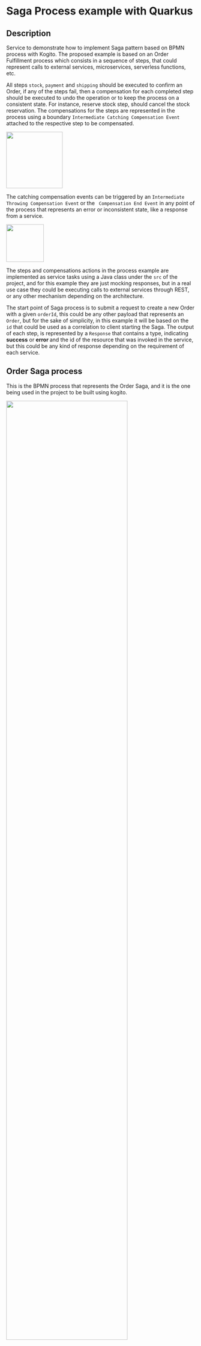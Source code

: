 # Saga Process example with Quarkus

## Description

Service to demonstrate how to implement Saga pattern based on BPMN process with Kogito. The proposed example is based
 on an Order Fulfillment process which consists in a sequence of steps, that could represent calls to external
  services, microservices, serverless functions, etc.
  
 All steps `stock`, `payment` and `shipping` should be executed to confirm an Order, if any of the
  steps fail, then a compensation for each completed step should be executed to undo the operation or to keep the
   process on a consistent state. For instance, reserve stock step, should cancel the stock reservation. The
    compensations for the steps are represented in the process using a boundary `Intermediate Catching Compensation
Event` attached to the respective step to be compensated.          

<img src="docs/images/boundary-compensation.png" height="150px"/>

The catching compensation events can be triggered by an `Intermediate Throwing Compensation Event` or the
 ` Compensation End Event` in any point of the process that represents an error or inconsistent state, like a response
  from a service.
 
 <img src="docs/images/throwing-compensation.png" height="100px"/>

The steps and compensations actions in the process example are implemented as service tasks using a Java class under
 the `src` of the project, and for this example they are just mocking responses, but in a real use case they
  could be executing calls to external services through REST, or any other mechanism depending on the architecture. 
 
 The start point of Saga process is to submit a request to create a new Order with a given `orderId`, this could be
  any other payload that represents an `Order`, but for the sake of simplicity, in this example it will be
   based on the `id` that could be used as a correlation to client starting the Saga.
  The output of each step, is represented by a `Response` that contains a type, indicating <b>success</b> or <b>error
  </b> and the id of the resource that was invoked in the service, but this could be any kind of response depending on
   the requirement of each service.

## Order Saga process

This is the BPMN process that represents the Order Saga, and it is the one being used in the project to be built using
 kogito.

<img src="docs/images/orders-saga-svg.svg" width="80%"/>

## Installing and Running

### Prerequisites

You will need:
  - Java 17+ installed
  - Environment variable JAVA_HOME set accordingly
  - Maven 3.9.9+ installed

When using native image compilation, you will also need:
  - [GraalVM 19.1.1](https://github.com/oracle/graal/releases/tag/vm-19.1.1) installed
  - Environment variable GRAALVM_HOME set accordingly
  - Note that GraalVM native image compilation typically requires other packages (glibc-devel, zlib-devel and gcc) to be installed too.  You also need 'native-image' installed in GraalVM (using 'gu install native-image'). Please refer to [GraalVM installation documentation](https://www.graalvm.org/docs/reference-manual/aot-compilation/#prerequisites) for more details.

### Compile and Run in Local Dev Mode

```
mvn clean compile quarkus:dev
```

### Package and Run in JVM mode

```
mvn clean package
java -jar target/quarkus-app/quarkus-run.jar
```

### Package and Run using Local Native Image
Note that the following configuration property needs to be added to `application.properties` in order to enable automatic registration of `META-INF/services` entries required by the workflow engine:
```
quarkus.native.auto-service-loader-registration=true
```

Note that this requires GRAALVM_HOME to point to a valid GraalVM installation

```
mvn clean package -Pnative
```

To run the generated native executable, generated in `target/`, execute

```
./target/process-saga-quarkus-runner
```

Note: Native builds does not yet work on Windows, GraalVM and Quarkus should be rolling out support for Windows soon.

## OpenAPI (Swagger) documentation
[Specification at swagger.io](https://swagger.io/docs/specification/about/)

You can take a look at the [OpenAPI definition](http://localhost:8080/openapi?format=json) - automatically generated and included in this service - to determine all available operations exposed by this service. For easy readability you can visualize the OpenAPI definition file using a UI tool like for example available [Swagger UI](https://editor.swagger.io).

In addition, various clients to interact with this service can be easily generated using this OpenAPI definition.

When running in either Quarkus Development or Native mode, we also leverage the [Quarkus OpenAPI extension](https://quarkus.io/guides/openapi-swaggerui#use-swagger-ui-for-development) that exposes [Swagger UI](http://localhost:8080/swagger-ui/) that you can use to look at available REST endpoints and send test requests.

## Usage

Once the service is up and running, you can use the following examples to interact with the service. Note that rather than using the curl commands below, you can also use the [Swagger UI](http://localhost:8080/swagger-ui/) to send requests.

### Starting the Order Saga

#### POST /order

Allows to start a new Order Saga with the given data:

Given data:

```json
{
    "orderId" : "03e6cf79-3301-434b-b5e1-d6899b5639aa"
    
}
```

Curl command (using the JSON object above):

```sh
curl -H "Content-Type: application/json" -X POST http://localhost:8080/order -d '{"orderId" : "03e6cf79-3301-434b-b5e1-d6899b5639aa"}'
```
The response for the request is returned with attributes representing the response of each step, either
 success or failure. The `orderResponse` attribute indicates if the order can be confirmed in case of success or
  canceled in case of error.

Response example:

```json
    {
  "id": "157a5e40-df97-4bc5-8a5e-4bd1fe30c2a8",
  "stockResponse": {
    "type": "SUCCESS",
    "resourceId": "779afb46-f035-47bc-85bf-3da0f590b847"
  },
  "paymentResponse": {
    "type": "SUCCESS",
    "resourceId": "216e8738-2f0b-4e1f-9787-4d561fcda692"
  },
  "orderId": "03e6cf79-3301-434b-b5e1-d6899b5639aa",
  "orderResponse": {
    "type": "SUCCESS",
    "resourceId": "03e6cf79-3301-434b-b5e1-d6899b5639aa"
  },
  "shippingResponse": {
    "type": "SUCCESS",
    "resourceId": "a49e88f8-6f1b-45dc-9cc0-a8f0217e3223"
  }
}
```

In the console executing the application you can check the log it with the executed steps.

```text
2025-03-14 11:17:52,915 INFO  [org.kie.kog.exa.StockService] (executor-thread-1) Reserve Stock for order 03e6cf79-3301-434b-b5e1-d6899b5639aa
2025-03-14 11:17:52,927 INFO  [org.kie.kog.exa.PaymentService] (executor-thread-1) Process Payment for order 03e6cf79-3301-434b-b5e1-d6899b5639aa
2025-03-14 11:17:52,930 INFO  [org.kie.kog.exa.ShippingService] (executor-thread-1) Schedule Shipping for order 03e6cf79-3301-434b-b5e1-d6899b5639aa
2025-03-14 11:17:52,932 INFO  [org.kie.kog.exa.OrderService] (executor-thread-1) Order Success for order 03e6cf79-3301-434b-b5e1-d6899b5639aa
```

#### Simulating errors to activate the compensation flows

To make testing the process easier it was introduced an optional attribute `failService` that indicates which service
 should respond with an error. The attribute is basically the simple class name of the service.

Example:

```json
{
    "orderId" : "03e6cf79-3301-434b-b5e1-d6899b5639aa",
    "failService" : "PaymentService"    
}
```
Curl command (using the JSON object above):

```sh
curl -H "Content-Type: application/json" -X POST http://localhost:8080/order -d '{"orderId" : "03e6cf79-3301-434b-b5e1-d6899b5639aa", "failService" : "PaymentService"}' 
```

Response example:

```json
{
  "id": "b32c2c16-046b-40d5-8d99-c7b854cdbe24",
  "stockResponse": {
    "type": "SUCCESS",
    "resourceId": "2671b316-b3c4-4afb-ae4c-d8df526c15c7"
  },
  "paymentResponse": {
    "type": "ERROR",
    "resourceId": "0ffcca70-c541-4926-bcf9-68ebb0211855"
  },
  "orderId": "03e6cf79-3301-434b-b5e1-d6899b5639aa",
  "orderResponse": {
    "type": "ERROR",
    "resourceId": "03e6cf79-3301-434b-b5e1-d6899b5639aa"
  },
  "shippingResponse": null
}
```

In the console executing the application you can check the log it with the executed steps.

```text
2025-03-14 11:21:03,575 INFO  [org.kie.kog.exa.StockService] (executor-thread-1) Reserve Stock for order 03e6cf79-3301-434b-b5e1-d6899b5639aa
2025-03-14 11:21:03,579 INFO  [org.kie.kog.exa.PaymentService] (executor-thread-1) Process Payment for order 03e6cf79-3301-434b-b5e1-d6899b5639aa
2025-03-14 11:21:03,583 INFO  [org.kie.kog.exa.OrderService] (executor-thread-1) Order Failed for order 03e6cf79-3301-434b-b5e1-d6899b5639aa
2025-03-14 11:21:03,591 INFO  [org.jbp.pro.ins.con.exc.CompensationScopeInstance] (executor-thread-1) Compensating 2 exception _49632170-78A4-4962-B98C-E2962724056C
2025-03-14 11:21:03,646 INFO  [org.kie.kog.exa.PaymentService] (executor-thread-1) Cancel Payment for payment 0ffcca70-c541-4926-bcf9-68ebb0211855
2025-03-14 11:21:03,648 INFO  [org.jbp.pro.ins.con.exc.CompensationScopeInstance] (executor-thread-1) Compensating 2 exception _F12F8E21-9130-49C3-A73F-F3B0093104FB
2025-03-14 11:21:03,648 INFO  [org.kie.kog.exa.StockService] (executor-thread-1) Cancel Stock for  order 2671b316-b3c4-4afb-ae4c-d8df526c15c7
```
